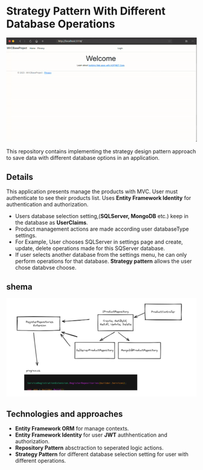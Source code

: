 
  # Strategy Pattern With Different Database Operations

  ![schema](Assets/apptrail.gif "app")

 This repository contains implementing the strategy design pattern approach 
 to save data with different database options in an application.

 ## Details

This application presents manage the products with MVC.  User must authenticate to see their products list. Uses **Entity Framework Identity** for authentication and authorization. 
- Users database selection setting,(**SQLServer, MongoDB** etc.) keep in the database as **UserClaims**. 
- Product management actions  are made according user databaseType settings. 
- For Example, User chooses SQLServer in settings page and create, update, delete operations made for this SQServer database. 
- If user selects another database from the settings menu, he can only perform operations for that database. **Strategy pattern** allows the user chose databvse choose.

## shema

![schema](Assets/schema.png "schema")


## Technologies and approaches
- **Entity Framework ORM** for manage contexts.
- **Entity Framework Identity** for user **JWT** authhentication and authorization.
- **Repository Pattern** absctraction to seperated logic actions.
- **Strategy Pattern** for different database selection setting for user with different operations.



